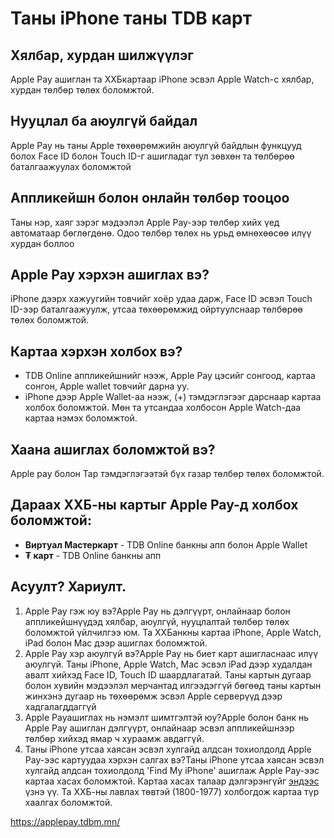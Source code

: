 # Таны iPhone таны TDB карт

## Хялбар, хурдан шилжүүлэг
Apple Pay ашиглан та ХХБкартаар iPhone эсвэл Apple Watch-с хялбар, хурдан төлбөр төлөх боломжтой.
## Нууцлал ба аюулгүй байдал
Apple Pay нь таны Apple төхөөрөмжийн аюулгүй байдлын функцууд болох Face ID болон Touch ID-г ашигладаг тул зөвхөн та төлбөрөө баталгаажуулах боломжтой
## Аппликейшн болон онлайн төлбөр тооцоо
Таны нэр, хаяг зэрэг мэдээлэл Apple Pay-ээр төлбөр хийх үед автоматаар бөглөгдөнө. Одоо төлбөр төлөх нь урьд өмнөхөөсөө илүү хурдан боллоо
## Apple Pay хэрхэн ашиглах вэ?
iPhone дээрх хажуугийн товчийг хоёр удаа дарж, Face ID эсвэл Touch ID-ээр баталгаажуулж, утсаа төхөөрөмжид ойртуулснаар төлбөрөө төлөх боломжтой.

## Картаа хэрхэн холбох вэ?
* TDB Online аппликейшнийг нээж, Apple Pay цэсийг сонгоод, картаа сонгон, Apple wallet  товчийг дарна уу.
* iPhone дээр Apple Wallet-аа нээж, (+) тэмдэглэгээг дарснаар картаа холбох боломжтой. Мөн та утсандаа холбосон Apple Watch-даа картаа нэмэх боломжтой.


## Хаана ашиглах боломжтой вэ?
Apple pay болон Tap тэмдэглэгээтэй бүх газар төлбөр төлөх боломжтой.

## Дараах ХХБ-ны картыг Apple Pay-д холбох боломжтой:

* **Виртуал Мастеркарт**  - TDB Online банкны апп болон Apple Wallet
* **₮ карт**  - TDB Online банкны апп
## Асуулт? Хариулт.

1. Apple Pay гэж юу вэ?Apple Pay нь дэлгүүрт, онлайнаар болон аппликейшнүүдэд хялбар, аюулгүй, нууцлалтай төлбөр төлөх боломжтой үйлчилгээ юм. Та ХХБанкны картаа iPhone, Apple Watch, iPad болон Mac дээр ашиглах боломжтой.
2. Apple Pay хэр аюулгүй вэ?Apple Pay нь биет карт ашигласнаас илүү аюулгүй. Таны iPhone, Apple Watch, Mac эсвэл iPad дээр худалдан авалт хийхэд Face ID, Touch ID шаардлагатай. Таны картын дугаар болон хувийн мэдээлэл мерчантад илгээдэггүй бөгөөд таны картын жинхэнэ дугаар нь төхөөрөмж эсвэл Apple серверүүд дээр хадгалагддаггүй
3. Apple Payашиглах нь нэмэлт шимтгэлтэй юу?Apple болон банк нь Apple Pay ашиглан дэлгүүрт, онлайнаар эсвэл аппликейшнээр төлбөр хийхэд ямар ч хураамж авдаггүй.
4. Таны iPhone утсаа хаясан эсвэл хулгайд алдсан тохиолдолд Apple Pay-ээс картуудаа хэрхэн салгах вэ?Таны iPhone утсаа хаясан эсвэл хулгайд алдсан тохиолдолд 'Find My iPhone' ашиглаж Apple Pay-ээс картаа хасах боломжтой. Картаа хасах талаар дэлгэрэнгүйг  [эндээс](https://support.apple.com/en-mn/guide/iphone/iph3dd32dffe/ios)  үзнэ үү. Та ХХБ-ны лавлах төвтэй (1800-1977) холбогдож картаа түр хаалгах боломжтой.


https://applepay.tdbm.mn/